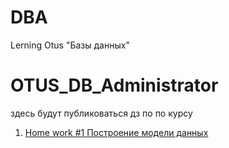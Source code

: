 # DBA
Lerning Otus "Базы данных"
# OTUS_DB_Administrator
здесь будут публиковаться дз по по курсу
1. [Home work #1 Построение модели данных](https://github.com/isysgen/DBA/tree/main/hw01)
